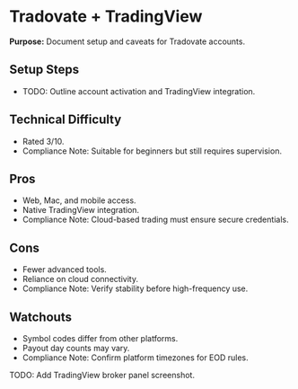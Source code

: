 # Tradovate + TradingView

**Purpose:** Document setup and caveats for Tradovate accounts.

## Setup Steps
- TODO: Outline account activation and TradingView integration.

## Technical Difficulty
- Rated 3/10.
- Compliance Note: Suitable for beginners but still requires supervision.

## Pros
- Web, Mac, and mobile access.
- Native TradingView integration.
- Compliance Note: Cloud-based trading must ensure secure credentials.

## Cons
- Fewer advanced tools.
- Reliance on cloud connectivity.
- Compliance Note: Verify stability before high-frequency use.

## Watchouts
- Symbol codes differ from other platforms.
- Payout day counts may vary.
- Compliance Note: Confirm platform timezones for EOD rules.

TODO: Add TradingView broker panel screenshot.
